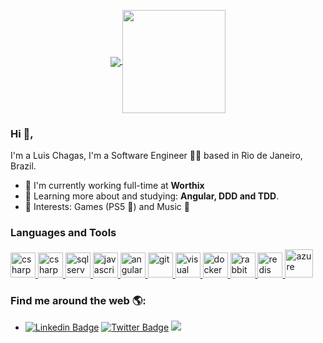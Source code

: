 <p align="center">
  <a href="https://github.com/anuraghazra/github-readme-stats">
    <img
      align="center"
      src="https://github-readme-stats.vercel.app/api/top-langs/?username=luischagas&layout=compact"
    />
  </a>
  <a href="https://github.com/anuraghazra/github-readme-stats">
    <img
      align="center"
      height="165"
      src="https://github-readme-stats.vercel.app/api?username=luischagas&count_private=true&show_icons=true&custom_title=Github%20Status&hide=issues"
    />
  </a>
</p>

### Hi 👋,

I'm a Luis Chagas, I'm a Software Engineer 👨‍💻 based in Rio de Janeiro, Brazil.

- 🏢 I'm currently working full-time at **Worthix**
- 🌱 Learning more about and studying: **Angular, DDD and TDD**.
- 👾 Interests: Games (PS5 💙) and Music 🎵

### Languages and Tools

<a href="https://docs.microsoft.com/en-us/dotnet/csharp/" target="_blank">
    <img
      src="https://devicon.dev/devicon.git/icons/csharp/csharp-original.svg"
      alt="csharp"
      width="40"
      height="40"
    />
</a>

<a href="https://dotnet.microsoft.com/" target="_blank">
    <img
      src="https://upload.wikimedia.org/wikipedia/commons/e/ee/.NET_Core_Logo.svg"
      alt="csharp"
      width="40"
      height="40"
    />
</a>

<a href="https://www.microsoft.com/en-us/sql-server" target="_blank">
    <img
      src="https://svgshare.com/i/QFm.svg"
      alt="sqlserver"
      width="40"
      height="40"
    />
</a>

<a href="https://www.javascript.com/" target="_blank">
    <img
      src="https://devicon.dev/devicon.git/icons/javascript/javascript-plain.svg"
      alt="javascript"
      width="40"
      height="40"
    />
</a>

<a href="https://angular.io/" target="_blank">
    <img
      src="https://devicon.dev/devicon.git/icons/angularjs/angularjs-plain.svg"
      alt="angular"
      width="40"
      height="40"
    />
</a>

<a href="https://git-scm.com/" target="_blank">
    <img
      src="https://devicon.dev/devicon.git/icons/git/git-original.svg"
      alt="git"
      width="40"
      height="40"
    />
</a>

<a href="https://visualstudio.microsoft.com/" target="_blank">
    <img
      src="https://devicon.dev/devicon.git/icons/visualstudio/visualstudio-plain.svg"
      alt="visual studio"
      width="40"
      height="40"
    />
</a>

<a href="https://www.docker.com/" target="_blank">
    <img
      src="https://devicons.github.io/devicon/devicon.git/icons/docker/docker-original-wordmark.svg"
      alt="docker"
      width="40"
      height="40"
    />
  </a>
    <a href="https://www.rabbitmq.com" target="_blank">
    <img
      src="https://www.vectorlogo.zone/logos/rabbitmq/rabbitmq-icon.svg"
      alt="rabbitMQ"
      width="40"
      height="40"
    />
  </a>
 <a href="https://www.redis.com" target="_blank">
    <img
      src="https://devicon.dev/devicon.git/icons/redis/redis-original.svg"
      alt="redis"
      width="40"
      height="40"
    />
  </a>
 <a href="https://www.azure.com" target="_blank">
    <img
      src="https://upload.wikimedia.org/wikipedia/commons/a/a8/Microsoft_Azure_Logo.svg"
      alt="azure"
      width="45"
      height="45"
    />
  </a> 

  ### Find me around the web 🌎:
- [![Linkedin Badge](https://img.shields.io/badge/-Luis%20Chagas-0072b1?style=flat&logo=Linkedin&logoColor=white)](https://www.linkedin.com/in/lfchagas/ "Connect on LinkedIn") [![Twitter Badge](https://img.shields.io/badge/-@lfchagas1-00acee?style=flat&logo=Twitter&logoColor=white)](https://twitter.com/intent/follow?screen_name=lfchagas1 "Follow on Twitter") ![](https://komarev.com/ghpvc/?username=luischagas)
